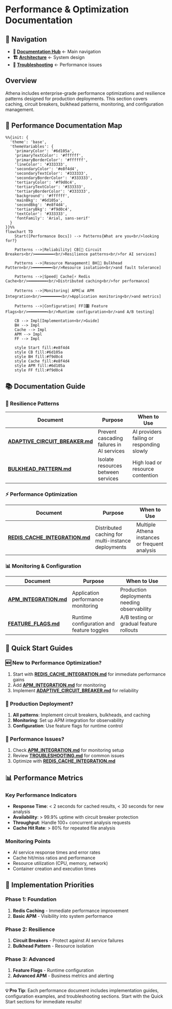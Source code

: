 # Performance & Optimization Documentation

## 🧭 Navigation
- **📖 [Documentation Hub](../README.md)** ← Main navigation
- **🏗️ [Architecture](../ARCHITECTURE.md)** ← System design
- **🐛 [Troubleshooting](../TROUBLESHOOTING.md)** ← Performance issues

## Overview

Athena includes enterprise-grade performance optimizations and resilience patterns designed for production deployments. This section covers caching, circuit breakers, bulkhead patterns, monitoring, and configuration management.

## 📑 Performance Documentation Map

```mermaid
%%{init: {
  'theme': 'base',
  'themeVariables': {
    'primaryColor': '#6d105a',
    'primaryTextColor': '#ffffff',
    'primaryBorderColor': '#ffffff',
    'lineColor': '#333333',
    'secondaryColor': '#e8f4d4',
    'secondaryTextColor': '#333333',
    'secondaryBorderColor': '#333333',
    'tertiaryColor': '#f9d0c4',
    'tertiaryTextColor': '#333333',
    'tertiaryBorderColor': '#333333',
    'background': '#ffffff',
    'mainBkg': '#6d105a',
    'secondBkg': '#e8f4d4',
    'tertiaryBkg': '#f9d0c4',
    'textColor': '#333333',
    'fontFamily': 'Arial, sans-serif'
  }
}}%%
flowchart TD
    Start([Performance Docs]) --> Patterns{What are you<br/>looking for?}
    
    Patterns -->|Reliability| CB[🔧 Circuit Breakers<br/>━━━━━━━━<br/>Resilience patterns<br/>for AI services]
    
    Patterns -->|Resource Management| BH[🚧 Bulkhead Pattern<br/>━━━━━━━━<br/>Resource isolation<br/>and fault tolerance]
    
    Patterns -->|Speed| Cache[⚡ Redis Cache<br/>━━━━━━━━<br/>Distributed caching<br/>for performance]
    
    Patterns -->|Monitoring| APM[📊 APM Integration<br/>━━━━━━━━<br/>Application monitoring<br/>and metrics]
    
    Patterns -->|Configuration| FF[🎛️ Feature Flags<br/>━━━━━━━━<br/>Runtime configuration<br/>and A/B testing]
    
    CB --> Impl[Implementation<br/>Guide]
    BH --> Impl
    Cache --> Impl
    APM --> Impl
    FF --> Impl
    
    style Start fill:#e8f4d4
    style CB fill:#6d105a
    style BH fill:#f9d0c4
    style Cache fill:#e8f4d4
    style APM fill:#6d105a
    style FF fill:#f9d0c4
```

## 📚 Documentation Guide

### 🔧 Resilience Patterns
| Document | Purpose | When to Use |
|----------|---------|-------------|
| [**ADAPTIVE_CIRCUIT_BREAKER.md**](./ADAPTIVE_CIRCUIT_BREAKER.md) | Prevent cascading failures in AI services | AI providers failing or responding slowly |
| [**BULKHEAD_PATTERN.md**](./BULKHEAD_PATTERN.md) | Isolate resources between services | High load or resource contention |

### ⚡ Performance Optimization  
| Document | Purpose | When to Use |
|----------|---------|-------------|
| [**REDIS_CACHE_INTEGRATION.md**](./REDIS_CACHE_INTEGRATION.md) | Distributed caching for multi-instance deployments | Multiple Athena instances or frequent analysis |

### 📊 Monitoring & Configuration
| Document | Purpose | When to Use |
|----------|---------|-------------|
| [**APM_INTEGRATION.md**](./APM_INTEGRATION.md) | Application performance monitoring | Production deployments needing observability |
| [**FEATURE_FLAGS.md**](./FEATURE_FLAGS.md) | Runtime configuration and feature toggles | A/B testing or gradual feature rollouts |

## 🚀 Quick Start Guides

### 🆕 New to Performance Optimization?
1. Start with [**REDIS_CACHE_INTEGRATION.md**](./REDIS_CACHE_INTEGRATION.md) for immediate performance gains
2. Add [**APM_INTEGRATION.md**](./APM_INTEGRATION.md) for monitoring
3. Implement [**ADAPTIVE_CIRCUIT_BREAKER.md**](./ADAPTIVE_CIRCUIT_BREAKER.md) for reliability

### 🔧 Production Deployment?
1. **All patterns**: Implement circuit breakers, bulkheads, and caching
2. **Monitoring**: Set up APM integration for observability
3. **Configuration**: Use feature flags for runtime control

### 🐛 Performance Issues?
1. Check [**APM_INTEGRATION.md**](./APM_INTEGRATION.md) for monitoring setup
2. Review [**TROUBLESHOOTING.md**](../TROUBLESHOOTING.md) for common issues
3. Optimize with [**REDIS_CACHE_INTEGRATION.md**](./REDIS_CACHE_INTEGRATION.md)

## 📊 Performance Metrics

### Key Performance Indicators
- **Response Time**: < 2 seconds for cached results, < 30 seconds for new analysis
- **Availability**: > 99.9% uptime with circuit breaker protection
- **Throughput**: Handle 100+ concurrent analysis requests
- **Cache Hit Rate**: > 80% for repeated file analysis

### Monitoring Points
- AI service response times and error rates
- Cache hit/miss ratios and performance
- Resource utilization (CPU, memory, network)
- Container creation and execution times

## 🎯 Implementation Priorities

### Phase 1: Foundation
1. **Redis Caching** - Immediate performance improvement
2. **Basic APM** - Visibility into system performance

### Phase 2: Resilience  
1. **Circuit Breakers** - Protect against AI service failures
2. **Bulkhead Pattern** - Resource isolation

### Phase 3: Advanced
1. **Feature Flags** - Runtime configuration
2. **Advanced APM** - Business metrics and alerting

---

**💡 Pro Tip**: Each performance document includes implementation guides, configuration examples, and troubleshooting sections. Start with the Quick Start sections for immediate results!